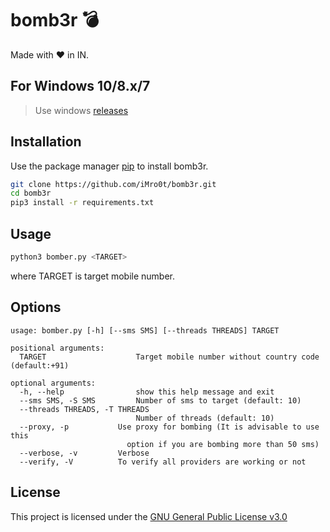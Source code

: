# bomb3r 💣

Made with ❤ in IN.

## For Windows 10/8.x/7

> Use windows [releases](https://github.com/iMro0t/bomb3r/releases)

## Installation

Use the package manager [pip](https://pip.pypa.io/en/stable/installing/) to install bomb3r.

```bash
git clone https://github.com/iMro0t/bomb3r.git
cd bomb3r
pip3 install -r requirements.txt
```

## Usage

```bash
python3 bomber.py <TARGET>
```

where TARGET is target mobile number.

## Options

```
usage: bomber.py [-h] [--sms SMS] [--threads THREADS] TARGET

positional arguments:
  TARGET                    Target mobile number without country code (default:+91)

optional arguments:
  -h, --help                show this help message and exit
  --sms SMS, -S SMS         Number of sms to target (default: 10)
  --threads THREADS, -T THREADS
                            Number of threads (default: 10)
  --proxy, -p           Use proxy for bombing (It is advisable to use this
                          option if you are bombing more than 50 sms)
  --verbose, -v         Verbose
  --verify, -V          To verify all providers are working or not
```

## License

This project is licensed under the [GNU General Public License v3.0](https://github.com/iMro0t/bomb3r/blob/master/LICENSE)
